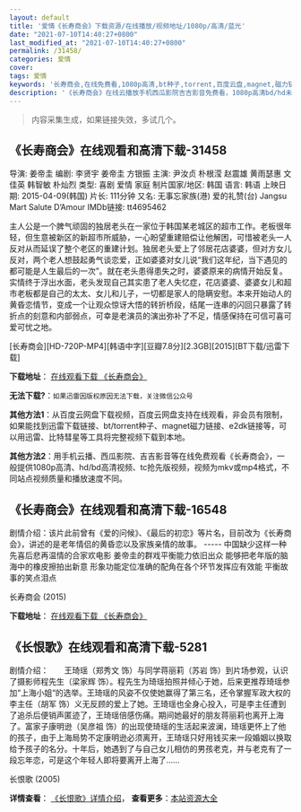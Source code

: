```yaml
---
layout: default
title: '爱情《长寿商会》下载资源/在线播放/视频地址/1080p/高清/蓝光'
date: "2021-07-10T14:40:27+0800"
last_modified_at: "2021-07-10T14:40:27+0800"
permalink: /31458/
categories: 爱情
cover:
tags: 爱情
keywords: '长寿商会,在线免费看,1080p高清,bt种子,torrent,百度云盘,magnet,磁力链,迅雷下载资源'
description: '《长寿商会》在线云播放手机西瓜影院吉吉影音免费看，1080p高清bd/hd未删减完整版和tc抢先枪版，mkv/mp4格式，附带bt/torrent种子、magnet/磁力链、百度云盘、网盘资源迅雷下载链接'
---
```


>内容采集生成，如果链接失效，多试几个。


## 《长寿商会》在线观看和高清下载-31458

导演: 姜帝圭 编剧: 李贤宇 姜帝圭 方银振 主演: 尹汝贞 朴根滢 赵震雄 黄雨瑟惠 文佳英 韩智敏 朴灿烈 类型: 喜剧 爱情 家庭 制片国家/地区: 韩国 语言: 韩语 上映日期: 2015-04-09(韩国) 片长: 111分钟 又名: 无事忘家族(港) 爱的礼赞(台) Jangsu Mart Salute D’Amour IMDb链接: tt4695462

主人公是一个脾气顽固的独居老头在一家位于韩国某老城区的超市工作。老板很年轻，但生意被新区的新超市所威胁，一心盼望重建赔偿让他解困，可惜被老头一人反对从而延误了整个老区的重建计划。独居老头爱上了邻居花店婆婆，但对方女儿反对，两个老人想鼓起勇气谈恋爱，正如婆婆对女儿说“我们这年纪，当下遇见的都可能是人生最后的一次”。就在老头患得患失之时，婆婆原来的病情开始反复。实情终于浮出水面，老头发现自己其实患了老人失忆症，花店婆婆、婆婆女儿和超市老板都是自己的太太、女儿和儿子，一切都是家人的隐瞒安慰。本来开始动人的黄昏恋情节，变成一个让观众惊讶大悟的转折桥段，结尾一连串的闪回只暴露了转折点的刻意和内部弱点，可幸是老演员的演出弥补了不足，情感保持在可信可喜可爱可忧之地。


[长寿商会][HD-720P-MP4][韩语中字][豆瓣7.8分][2.3GB][2015][BT下载/迅雷下载]

**下载地址**： [在线观看下载 《长寿商会》](https://www.btdx8.com/torrent/jangsu_mart_2015.html) 


**无法下载?**：`如果迅雷因版权原因无法下载，关注微信公众号 `

**其他方法1**：从百度云网盘下载视频，百度云网盘支持在线观看，非会员有限制，如果能找到迅雷下载链接、bt/torrent种子、magnet磁力链接、e2dk链接等，可以用迅雷、比特彗星等工具将完整视频下载到本地。

**其他方法2**：用手机云播、西瓜影院、吉吉影音等在线免费观看《长寿商会》，一般提供1080p高清、hd/bd高清视频、tc抢先版视频，视频为mkv或mp4格式，不同站点视频质量和播放速度不同。


## 《长寿商会》在线观看和高清下载-16548

剧情介绍：该片此前曾有《爱的问候》、《最后的初恋》等片名，目前改为《长寿商会》，讲述的是老年情侣的黄昏恋以及家族亲情的故事。 ----- 中国缺少这样一种先喜后悲再温情的合家欢电影 姜帝圭的群戏平衡能力依旧出众 能够把老年版的脑海中的橡皮擦拍出新意 形象功能定位准确的配角在各个环节发挥应有效能 平衡故事的笑点泪点


长寿商会 (2015)

**下载地址**： [在线观看下载 《长寿商会》](https://www.btbtdy.me/btdy/dy3852.html) 


## 《长恨歌》在线观看和高清下载-5281

剧情介绍：　　王琦瑶（郑秀文 饰）与同学蒋丽莉（苏岩 饰）到片场参观，认识了摄影师程先生（梁家辉 饰）。程先生为琦瑶拍照并倾心于她，后来更推荐琦瑶参加“上海小姐“的选举。王琦瑶的风姿不仅使她赢得了第三名，还令掌握军政大权的李主任（胡军 饰）义无反顾的爱上了她。王琦瑶也全身心投入，可是李主任遭到了追杀后便销声匿迹了，王琦瑶倍感伤痛。期间她最好的朋友蒋丽莉也离开上海了。富家子康明逊（吴彦祖 饰）的出现使琦瑶的生活起来波澜，琦瑶更怀上了他的孩子，由于上海局势不定康明逊必须离开，王琦瑶只好用钱买来一段婚姻以换取给予孩子的名分。十年后，她遇到了与自己女儿相仿的男孩老克，并与老克有了一段忘年恋，可是这个年轻人即将要离开上海了……


长恨歌 (2005)

**详情查看**： [《长恨歌》详情介绍](/movie/5281/)， **查看更多**：[本站资源大全](/movie/t/all/)

